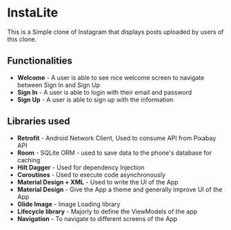 # InstaLite

This is a Simple clone of Instagram that displays posts uploaded by users of this clone.

## Functionalities

- **Welcome** - A user is able to see nice welcome screen to navigate between Sign In and Sign Up
- **Sign In** - A user is able to login with their email and password
- **Sign Up** - A user is able to sign up with the information

## Libraries used

- **Retrofit** - Android Network Client, Used to consume API from Pixabay API
- **Room** - SQLite ORM - used to save data to the phone's database for caching
- **Hilt Dagger** - Used for dependency Injection
- **Coroutines** - Used to execute code asynchronously
- **Material Design + XML** - Used to write the UI of the App
- **Material Design** - Give the App a theme and generally improve UI of the App
- **Glide Image** - Image Loading library
- **Lifecycle library** - Majorly to define the ViewModels of the app
- **Navigation** - To navigate to different screens of the App
